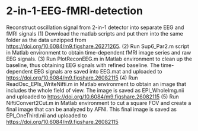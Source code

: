 # 2-in-1-EEG-fMRI-detection
Reconstruct oscillation signal from 2-in-1 detector into separate EEG and fMRI signals
(1) Download the matlab scripts and put them into the same folder as the data unzipped from https://doi.org/10.6084/m9.figshare.26271265. 
(2) Run Sup6_Par2.m script in Matlab environment to obtain time-dependent fMRI image series and raw EEG signals. 
(3) Run PlotReconEEG.m in Matlab environment to clean up the baseline, thus obtaining EEG signals with refined baseline. The time-dependent EEG signals are saved into EEG.mat and uploaded to https://doi.org/10.6084/m9.figshare.26082115
(4) Run ReadOsc_EPIs_WriteNifti.m in Matlab environment to obtain an image that includes the whole field of view. The image is saved as EPI_WholeImg.nii and uploaded to https://doi.org/10.6084/m9.figshare.26082115 
(5) Run NiftiConvert2Cut.m in Matlab environment to cut a square FOV and create a final image that can be analyzed by AFNI. This final image is saved as EPI_OneThird.nii and uploaded to https://doi.org/10.6084/m9.figshare.26082115 
